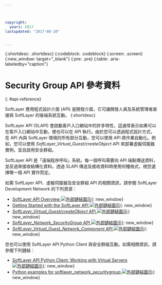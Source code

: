 ```yaml
---



copyright:
  years: 2017
lastupdated: "2017-08-10"


---
```


{:shortdesc: .shortdesc}
{:codeblock: .codeblock}
{:screen: .screen}
{:new_window: target="_blank"}
{:pre: .pre}
{:table: .aria-labeledby="caption"}

# Security Group API 參考資料
{: #api-reference} 

SoftLayer 應用程式設計介面 (API) 是開發介面，它可讓開發人員及系統管理者直接與 SoftLayer 的後端系統互動。
{:shortdesc}

SoftLayer API (SLAPI) 會啟動客戶入口網站中的許多特性，這通常表示如果可以在客戶入口網站中互動，便也可以在 API 執行。由於您可以透過程式設計方式，在 API 內與 SoftLayer 環境的所有部分互動，您可以使用 API 將作業自動化。例如，您可以使用 *SoftLayer_Virtual_Guest/createObject* API 來部署虛擬伺服器實例，並且啟用安全群組。

SoftLayer API 是「遠端程序呼叫」系統。每一個呼叫需要向 API 端點傳送資料，並反過來接收結構化資料。透過 SLAPI 傳送及接收資料時使用何種格式，視您選擇哪一個 API 實作而定。 

如需 SoftLayer API、虛擬伺服器及安全群組 API 的相關資訊，請參閱 SoftLayer Development Network 的下列資源：
* [SoftLayer API Overview ![外部鏈結圖示](../../icons/launch-glyph.svg "外部鏈結圖示")](https://softlayer.github.io/reference/softlayerapi/){: new_window} 
* [Getting Started with the SoftLayer API ![外部鏈結圖示](../../icons/launch-glyph.svg "外部鏈結圖示")](http://sldn.softlayer.com/article/getting-started){: new_window}
* [*SoftLayer_Virtual_Guest/createObject* API ![外部鏈結圖示](../../icons/launch-glyph.svg "外部鏈結圖示")](http://sldn.softlayer.com/reference/services/SoftLayer_Virtual_Guest/createObject){: new_window}
* [*SoftLayer_Network_SecurityGroup* API ![外部鏈結圖示](../../icons/launch-glyph.svg "外部鏈結圖示")](https://sldn.softlayer.com/reference/services/SoftLayer_Network_SecurityGroup){: new_window}
* [*SoftLayer_Virtual_Guest_Network_Component* API ![外部鏈結圖示](../../icons/launch-glyph.svg "外部鏈結圖示")](http://sldn.softlayer.com/reference/services/SoftLayer_Virtual_Guest_Network_Component){: new_window}

您也可以使用 SoftLayer API Python Client 與安全群組互動。如需相關資訊，請參閱下列鏈結：
* [SoftLayer API Python Client: Working with Virtual Servers ![外部鏈結圖示](../../icons/launch-glyph.svg "外部鏈結圖示")](http://softlayer-python.readthedocs.io/en/latest/cli/vs.html){: new_window}
* [Python examples for softlayer_network_securitygroup ![外部鏈結圖示](../../icons/launch-glyph.svg "外部鏈結圖示")](https://softlayer.github.io/classes/softlayer_network_securitygroup/){: new_window}
